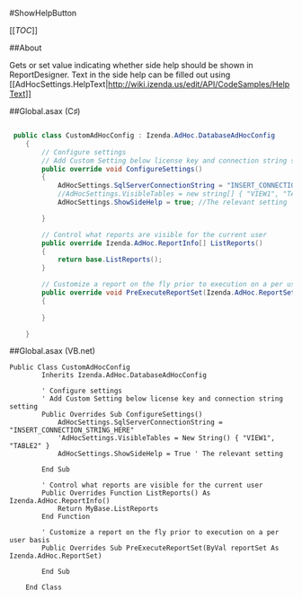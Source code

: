 #ShowHelpButton

[[_TOC_]]

##About

Gets or set value indicating whether side help should be shown in ReportDesigner. Text in the side help can be filled out using [[AdHocSettings.HelpText|http://wiki.izenda.us/edit/API/CodeSamples/HelpText]]

##Global.asax (C♯)

```csharp

 public class CustomAdHocConfig : Izenda.AdHoc.DatabaseAdHocConfig
    {
        // Configure settings
        // Add Custom Setting below license key and connection string setting
        public override void ConfigureSettings()
        {
            AdHocSettings.SqlServerConnectionString = "INSERT_CONNECTION_STRING_HERE";
            //AdHocSettings.VisibleTables = new string[] { "VIEW1", "TABLE2" };
            AdHocSettings.ShowSideHelp = true; //The relevant setting

        }

        // Control what reports are visible for the current user
        public override Izenda.AdHoc.ReportInfo[] ListReports()
        {
            return base.ListReports();
        }

        // Customize a report on the fly prior to execution on a per user basis
        public override void PreExecuteReportSet(Izenda.AdHoc.ReportSet reportSet)
        {
            
        }

    }

```


##Global.asax (VB.net)

```visualbasic
Public Class CustomAdHocConfig
        Inherits Izenda.AdHoc.DatabaseAdHocConfig
        
        ' Configure settings
        ' Add Custom Setting below license key and connection string setting
        Public Overrides Sub ConfigureSettings()
            AdHocSettings.SqlServerConnectionString = "INSERT_CONNECTION_STRING_HERE"
            'AdHocSettings.VisibleTables = New String() { "VIEW1", "TABLE2" }
            AdHocSettings.ShowSideHelp = True ' The relevant setting

        End Sub
        
        ' Control what reports are visible for the current user
        Public Overrides Function ListReports() As Izenda.AdHoc.ReportInfo()
            Return MyBase.ListReports
        End Function

        ' Customize a report on the fly prior to execution on a per user basis
        Public Overrides Sub PreExecuteReportSet(ByVal reportSet As Izenda.AdHoc.ReportSet)
        
        End Sub

    End Class
```